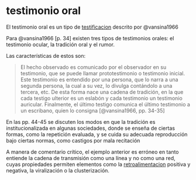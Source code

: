 # testimonio oral

El testimonio oral es un tipo de [testificacion](testificacion.md) descrito por @vansina1966

Para @vansina1966 [p. 34] existen tres tipos de testimonios orales: el testimonio ocular, la tradición oral y el rumor.

Las características de estos son:

 >
 > El hecho observado es comunicado por el observador en su testimonio, que se puede llamar prototestimonio o testimonio inicial. Este testimonio es entendido por una persona, que lo narra a una segunda persona, la cual a su vez, lo divulga contándolo a una tercera, etc. De esta forma nace una cadena de tradición, en la que cada testigo ulterior es un eslabón y cada testimonio un testimonio auricular. Finalmente, el último testigo comunica el último testimonio a un escribano, quien lo consigna [@vansina1966, pp. 34-35]

En las pp. 44-45 se discuten los modos en que la tradición es institucionalizada en algunas sociedades, donde se enseña de ciertas formas, como la repetición evaluada, y se cuida su adecuada reproducción bajo ciertas normas, como castigos por mala recitación

A manera de comentario crítico, el ejemplo anterior es erróneo en tanto entiende la cadena de transmisión como una línea y no como una red, cuyas propiedades permiten elementos como la [retroalimentacion](retroalimentacion.md) positiva y negativa, la viralización o la clusterización.
